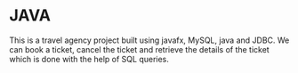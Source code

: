 # JAVA
This is a travel agency project built using javafx, MySQL, java and JDBC. We can book a ticket, cancel the ticket and retrieve the details of the ticket which is done with the help of SQL queries. 
